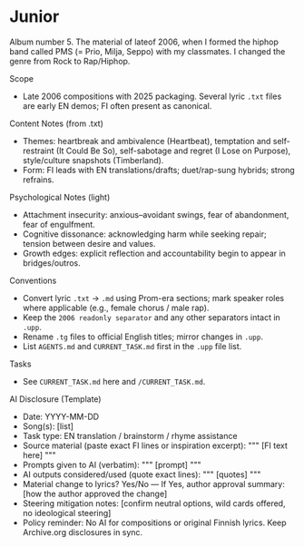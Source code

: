 # Junior
Album number 5. The material of lateof 2006, when I formed the hiphop band called PMS (= Prio, Milja, Seppo) with my classmates. I changed the genre from Rock to Rap/Hiphop.

Scope
- Late 2006 compositions with 2025 packaging. Several lyric `.txt` files are early EN demos; FI often present as canonical.

Content Notes (from .txt)
- Themes: heartbreak and ambivalence (Heartbeat), temptation and self-restraint (It Could Be So), self-sabotage and regret (I Lose on Purpose), style/culture snapshots (Timberland).
- Form: FI leads with EN translations/drafts; duet/rap-sung hybrids; strong refrains.

Psychological Notes (light)
- Attachment insecurity: anxious–avoidant swings, fear of abandonment, fear of engulfment.
- Cognitive dissonance: acknowledging harm while seeking repair; tension between desire and values.
- Growth edges: explicit reflection and accountability begin to appear in bridges/outros.

Conventions
- Convert lyric `.txt` → `.md` using Prom-era sections; mark speaker roles where applicable (e.g., female chorus / male rap).
- Keep the `2006 readonly separator` and any other separators intact in `.upp`.
- Rename `.tg` files to official English titles; mirror changes in `.upp`.
- List `AGENTS.md` and `CURRENT_TASK.md` first in the `.upp` file list.

Tasks
- See `CURRENT_TASK.md` here and `/CURRENT_TASK.md`.

AI Disclosure (Template)
- Date: YYYY-MM-DD
- Song(s): [list]
- Task type: EN translation / brainstorm / rhyme assistance
- Source material (paste exact FI lines or inspiration excerpt):
  """
  [FI text here]
  """
- Prompts given to AI (verbatim):
  """
  [prompt]
  """
- AI outputs considered/used (quote exact lines):
  """
  [quotes]
  """
- Material change to lyrics? Yes/No — If Yes, author approval summary:
  [how the author approved the change]
- Steering mitigation notes: [confirm neutral options, wild cards offered, no ideological steering]
- Policy reminder: No AI for compositions or original Finnish lyrics. Keep Archive.org disclosures in sync.
